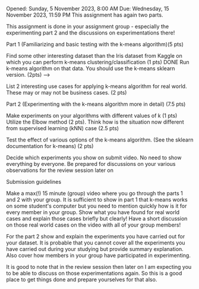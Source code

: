 Opened: Sunday, 5 November 2023, 8:00 AM
Due: Wednesday, 15 November 2023, 11:59 PM
This assignment has again two parts. 



This assignment is done in your assignment group - especially the experimenting part 2 and the discussions on experimentations there!



Part 1  (Familiarizing and basic testing with the k-means algorithm)(5 pts)

Find some other interesting dataset than the Iris dataset from Kaggle on which you can perform k-means clustering/classification (1 pts)
DONE
Run k-means algorithm on that data. You should use the k-means sklearn version. (2pts)
--> 

List 2 interesting use cases for applying k-means algorithm for real world.
These may or may not be business cases. (2 pts)


Part 2 (Experimenting with the k-means algorithm more in detail) (7.5 pts)

Make experiments on your algorithms with different values of k  (1 pts)
Utilize the Elbow method  (2 pts). 
Think how is the situation now different from supervised learning (kNN) case (2.5 pts)

Test the effect of various options of the k-means algorithm. (See the sklearn documentation for k-means)  (2 pts)

Decide which experiments you show on submit video. No need to show everything by everyone. 
Be prepared for discussions on your various observations for the review session later on


Submission guidelines

Make a max(!) 15 minute (group) video where you go through the parts 1 and 2 with your group. It is sufficient to show in part 1 that k-means works on some student's computer but you need to mention quickly how is it for every member in your group. Show what you have found for real world cases and explain those cases briefly but clearly! Have a short discussion on those real world cases on the video with all of your group members!

For the part 2 show and explain the experiments you have carried out for your dataset. It is probable that you cannot cover all the experiments you have carried out during your studying but provide summary explanation. Also cover how members in your group have participated in experimenting.

It is good to note that in the review session then later on I am expecting you to be able to discuss on those experimentations again. So this is a good place to get things done and prepare yourselves for that also.
